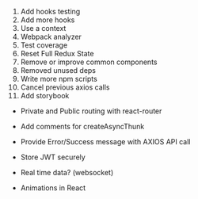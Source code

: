 1. Add hooks testing
2. Add more hooks
3. Use a context
4. Webpack analyzer
5. Test coverage
6. Reset Full Redux State
7. Remove or improve common components
8. Removed unused deps
9. Write more npm scripts
10. Cancel previous axios calls
11. Add storybook

- Private and Public routing with react-router
- Add comments for createAsyncThunk
- Provide Error/Success message with AXIOS API call
- Store JWT securely

- Real time data? (websocket)
- Animations in React
